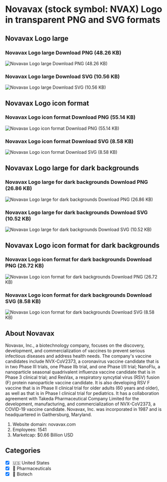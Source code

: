 # Novavax (stock symbol: NVAX) Logo in transparent PNG and SVG formats

## Novavax Logo large

### Novavax Logo large Download PNG (48.26 KB)

![Novavax Logo large Download PNG (48.26 KB)](/img/orig/NVAX_BIG-2c9f8457.png)

### Novavax Logo large Download SVG (10.56 KB)

![Novavax Logo large Download SVG (10.56 KB)](/img/orig/NVAX_BIG-2566bae3.svg)

## Novavax Logo icon format

### Novavax Logo icon format Download PNG (55.14 KB)

![Novavax Logo icon format Download PNG (55.14 KB)](/img/orig/NVAX-37654a61.png)

### Novavax Logo icon format Download SVG (8.58 KB)

![Novavax Logo icon format Download SVG (8.58 KB)](/img/orig/NVAX-e4abe99b.svg)

## Novavax Logo large for dark backgrounds

### Novavax Logo large for dark backgrounds Download PNG (26.86 KB)

![Novavax Logo large for dark backgrounds Download PNG (26.86 KB)](/img/orig/NVAX_BIG.D-20ef90a8.png)

### Novavax Logo large for dark backgrounds Download SVG (10.52 KB)

![Novavax Logo large for dark backgrounds Download SVG (10.52 KB)](/img/orig/NVAX_BIG.D-d8840995.svg)

## Novavax Logo icon format for dark backgrounds

### Novavax Logo icon format for dark backgrounds Download PNG (26.72 KB)

![Novavax Logo icon format for dark backgrounds Download PNG (26.72 KB)](/img/orig/NVAX.D-9196e0b3.png)

### Novavax Logo icon format for dark backgrounds Download SVG (8.58 KB)

![Novavax Logo icon format for dark backgrounds Download SVG (8.58 KB)](/img/orig/NVAX.D-89eac37c.svg)

## About Novavax

Novavax, Inc., a biotechnology company, focuses on the discovery, development, and commercialization of vaccines to prevent serious infectious diseases and address health needs. The company's vaccine candidates include NVX-CoV2373, a coronavirus vaccine candidate that is in two Phase III trials, one Phase IIb trial, and one Phase I/II trial; NanoFlu, a nanoparticle seasonal quadrivalent influenza vaccine candidate that is in Phase 3 clinical trial; and ResVax, a respiratory syncytial virus (RSV) fusion (F) protein nanoparticle vaccine candidate. It is also developing RSV F vaccine that is in Phase II clinical trial for older adults (60 years and older), as well as that is in Phase I clinical trial for pediatrics. It has a collaboration agreement with Takeda Pharmaceutical Company Limited for the development, manufacturing, and commercialization of NVX-CoV2373, a COVID-19 vaccine candidate. Novavax, Inc. was incorporated in 1987 and is headquartered in Gaithersburg, Maryland.

1. Website domain: novavax.com
2. Employees: 1541
3. Marketcap: $0.66 Billion USD


## Categories
- [x] 🇺🇸 United States
- [x] 💊 Pharmaceuticals
- [x] 🧬 Biotech

